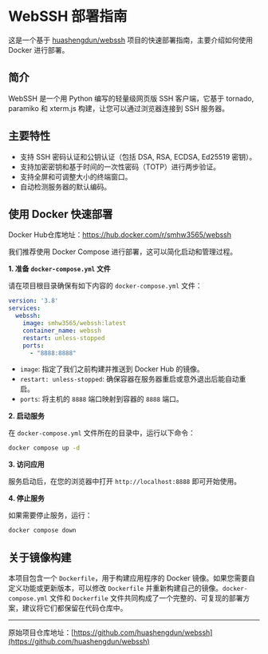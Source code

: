# WebSSH 部署指南

这是一个基于 [huashengdun/webssh](https://github.com/huashengdun/webssh) 项目的快速部署指南，主要介绍如何使用 Docker 进行部署。

## 简介

WebSSH 是一个用 Python 编写的轻量级网页版 SSH 客户端，它基于 tornado, paramiko 和 xterm.js 构建，让您可以通过浏览器连接到 SSH 服务器。

## 主要特性

- 支持 SSH 密码认证和公钥认证（包括 DSA, RSA, ECDSA, Ed25519 密钥）。
- 支持加密密钥和基于时间的一次性密码（TOTP）进行两步验证。
- 支持全屏和可调整大小的终端窗口。
- 自动检测服务器的默认编码。

## 使用 Docker 快速部署

Docker Hub仓库地址：https://hub.docker.com/r/smhw3565/webssh

我们推荐使用 Docker Compose 进行部署，这可以简化启动和管理过程。

**1. 准备 `docker-compose.yml` 文件**

请在项目根目录确保有如下内容的 `docker-compose.yml` 文件：

```yaml
version: '3.8'
services:
  webssh:
    image: smhw3565/webssh:latest
    container_name: webssh
    restart: unless-stopped
    ports:
      - "8888:8888"
```

*   `image`: 指定了我们之前构建并推送到 Docker Hub 的镜像。
*   `restart: unless-stopped`: 确保容器在服务器重启或意外退出后能自动重启。
*   `ports`: 将主机的 `8888` 端口映射到容器的 `8888` 端口。

**2. 启动服务**

在 `docker-compose.yml` 文件所在的目录中，运行以下命令：

```bash
docker compose up -d
```

**3. 访问应用**

服务启动后，在您的浏览器中打开 `http://localhost:8888` 即可开始使用。

**4. 停止服务**

如果需要停止服务，运行：

```bash
docker compose down
```

## 关于镜像构建

本项目包含一个 `Dockerfile`，用于构建应用程序的 Docker 镜像。如果您需要自定义功能或更新版本，可以修改 `Dockerfile` 并重新构建自己的镜像。`docker-compose.yml` 文件和 `Dockerfile` 文件共同构成了一个完整的、可复现的部署方案，建议将它们都保留在代码仓库中。

---

原始项目仓库地址：[https://github.com/huashengdun/webssh](https://github.com/huashengdun/webssh)